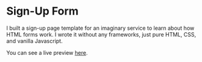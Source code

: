 # Sign-Up Form

I built a sign-up page template for an imaginary service to learn 
about how HTML forms work. I wrote it without any frameworks, just pure
HTML, CSS, and vanilla Javascript.

You can see a live preview [here](https://tnoel20.github.io/sign-up-form).
